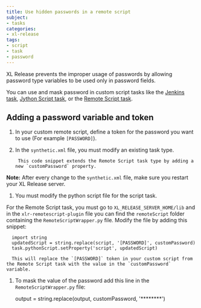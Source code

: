 ```yaml
---
title: Use hidden passwords in a remote script
subject:
- tasks
categories:
- xl-release
tags:
- script
- task
- password
---
```


XL Release prevents the improper usage of passwords by allowing password type variables to be used only in password fields.

You can use and mask password in custom script tasks like the [Jenkins task](/xl-release/how-to/create-a-jenkins-task.html), [Jython Script task](/xl-release/how-to/create-a-jython-script-task.html), or the [Remote Script task](/xl-release/how-to/remote-script-plugin.html).

## Adding a password variable and token

1. In your custom remote script, define a token for the password you want to use (For example `[PASSWORD]`).
1. In the `synthetic.xml` file, you must modify an existing task type.

      <type-modification type="remoteScript.RemoteScript">
          <property name="customPassword" kind="string" password="true" category="input"/>
          <property name="scriptLocation" hidden="true" default="remoteScript/MyRemoteScript.py" />
      </type-modification>

        This code snippet extends the Remote Script task type by adding a new `customPassword` property.

**Note:** After every change to the `synthetic.xml` file, make sure you restart your XL Release server.

1. You must modify the python script file for the script task.

For the Remote Script task, you must go to `XL_RELEASE_SERVER_HOME/lib` and in the `xlr-remotescript-plugin` file you can find the `remoteScript` folder containing the `RemoteScriptWrapper.py` file. Modify the file by adding this snippet:

      import string
      updatedScript = string.replace(script, '[PASSWORD]', customPassword)
      task.pythonScript.setProperty('script', updatedScript)  

      This will replace the `[PASSWORD]` token in your custom script from the Remote Script task with the value in the `customPassword` variable.

1. To mask the value of the password add this line in the `RemoteScriptWrapper.py` file:

      output = string.replace(output, customPassword, '********')
